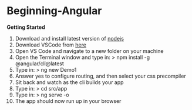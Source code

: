 # Beginning-Angular
**Getting Started**
1. Download and install latest version of [nodejs](http://nodejs.org)
1. Download VSCode from [here](https://code.visualstudio.com/download)
1. Open VS Code and navigate to a new folder on your machine
1. Open the Terminal window and type in: > npm install -g @angular/cli@latest
1. Type in: > ng new Demo1
1. Answer yes to configure routing, and then select your css precompiler
1. Sit back and watch as the cli builds your app
1. Type in: > cd src/app
1. Type in: > ng serve -o
1. The app should now run up in your browser

